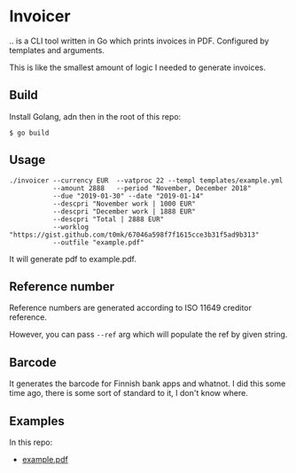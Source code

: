# Invoicer

.. is a CLI tool written in Go which prints invoices in PDF. Configured by templates and arguments.

This is like the smallest amount of logic I needed to generate invoices.

## Build 

Install Golang, adn then in the root of this repo:

```
$ go build
```


## Usage

```
./invoicer --currency EUR  --vatproc 22 --templ templates/example.yml
           --amount 2888   --period "November, December 2018" 
           --due "2019-01-30" --date "2019-01-14" 
           --descpri "November work | 1000 EUR"
           --descpri "December work | 1888 EUR" 
           --descpri "Total | 2888 EUR"
           --worklog "https://gist.github.com/t0mk/67046a598f7f1615cce3b31f5ad9b313" 
           --outfile "example.pdf"
```

It will generate pdf to example.pdf.


## Reference number 

Reference numbers are generated according to ISO 11649 creditor reference.

However, you can pass `--ref` arg which will populate the ref by given string.

## Barcode

It generates the barcode for Finnish bank apps and whatnot. I did this some time ago, there is some sort of standard to it, I don't know where.

## Examples

In this repo:

* [example.pdf](example.pdf)
